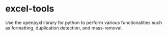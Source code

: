 # excel-tools
Use the openpyxl library for python to perform various functionalities such as formatting, duplication detection, and mass-removal.
